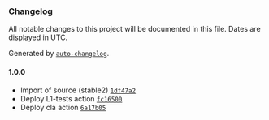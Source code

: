 ### Changelog

All notable changes to this project will be documented in this file. Dates are displayed in UTC.

Generated by [`auto-changelog`](https://github.com/CookPete/auto-changelog).

#### 1.0.0

- Import of source (stable2) [`1df47a2`](https://github.com/rdkcentral/start-parodus/commit/1df47a285b9c7df6edfd7363a9ce02700cf9cde4)
- Deploy L1-tests action [`fc16500`](https://github.com/rdkcentral/start-parodus/commit/fc16500e95938f211fc3285eb19e68bfc839b8bf)
- Deploy cla action [`6a17b05`](https://github.com/rdkcentral/start-parodus/commit/6a17b05544053946e6ac2653b9ffb2221b6fff17)
